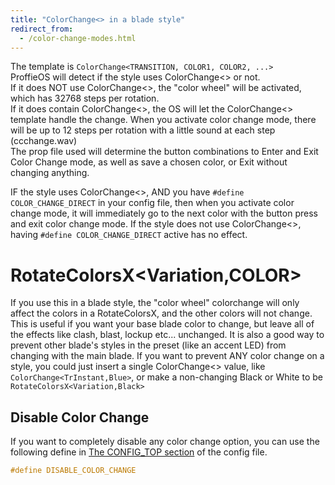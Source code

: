 ```yaml
---
title: "ColorChange<> in a blade style"
redirect_from:
  - /color-change-modes.html
---
```

The template is `ColorChange<TRANSITION, COLOR1, COLOR2, ...>`   
ProffieOS will detect if the style uses ColorChange<> or not.  
If it does NOT use ColorChange<>, the "color wheel" will be activated, which has 32768 steps per rotation.  
If it does contain ColorChange<>, the OS will let the ColorChange<> template handle the change. When you activate color change mode, there will be up to 12 steps per rotation with a little sound at each step (ccchange.wav)  
The prop file used will determine the button combinations to Enter and Exit Color Change mode, as well as save a chosen color, or Exit without changing anything.  

IF the style uses ColorChange<>, AND you have `#define COLOR_CHANGE_DIRECT` in your config file, then when you activate color change mode, it will immediately go to the next color with the button press and exit color change mode. 
If the style does not use ColorChange<>, having `#define COLOR_CHANGE_DIRECT` active has no effect.

# **RotateColorsX<Variation,COLOR>**
If you use this in a blade style, the "color wheel" colorchange will only affect the colors in a RotateColorsX, and the other colors will not change.
This is useful if you want your base blade color to change, but leave all of the effects like clash, blast, lockup etc... unchanged.
It is also a good way to prevent other blade's styles in the preset (like an accent LED) from changing with the main blade.
If you want to prevent ANY color change on a style, you could just insert a single ColorChange<> value, like `ColorChange<TrInstant,Blue>`, or make a non-changing Black or White to be `RotateColorsX<Variation,Black>`  

## Disable Color Change
If you want to completely disable any color change option, you can use the following define in [The CONFIG_TOP section](/config/the-config_top-section.html) of the config file.
```cpp
#define DISABLE_COLOR_CHANGE
```

